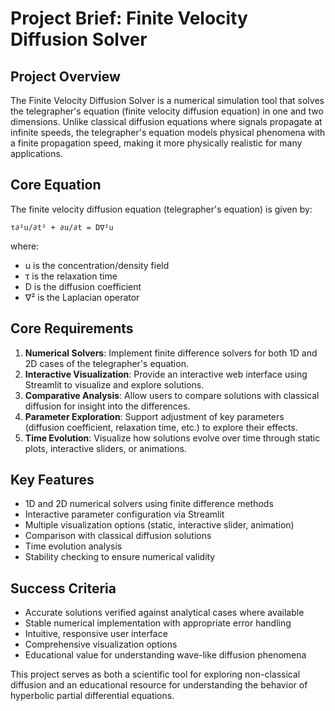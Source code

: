 # Project Brief: Finite Velocity Diffusion Solver

## Project Overview

The Finite Velocity Diffusion Solver is a numerical simulation tool that solves the telegrapher's equation (finite velocity diffusion equation) in one and two dimensions. Unlike classical diffusion equations where signals propagate at infinite speeds, the telegrapher's equation models physical phenomena with a finite propagation speed, making it more physically realistic for many applications.

## Core Equation

The finite velocity diffusion equation (telegrapher's equation) is given by:

```
τ∂²u/∂t² + ∂u/∂t = D∇²u
```

where:
- u is the concentration/density field
- τ is the relaxation time
- D is the diffusion coefficient
- ∇² is the Laplacian operator

## Core Requirements

1. **Numerical Solvers**: Implement finite difference solvers for both 1D and 2D cases of the telegrapher's equation.
2. **Interactive Visualization**: Provide an interactive web interface using Streamlit to visualize and explore solutions.
3. **Comparative Analysis**: Allow users to compare solutions with classical diffusion for insight into the differences.
4. **Parameter Exploration**: Support adjustment of key parameters (diffusion coefficient, relaxation time, etc.) to explore their effects.
5. **Time Evolution**: Visualize how solutions evolve over time through static plots, interactive sliders, or animations.

## Key Features

- 1D and 2D numerical solvers using finite difference methods
- Interactive parameter configuration via Streamlit
- Multiple visualization options (static, interactive slider, animation)
- Comparison with classical diffusion solutions
- Time evolution analysis
- Stability checking to ensure numerical validity

## Success Criteria

- Accurate solutions verified against analytical cases where available
- Stable numerical implementation with appropriate error handling
- Intuitive, responsive user interface
- Comprehensive visualization options
- Educational value for understanding wave-like diffusion phenomena

This project serves as both a scientific tool for exploring non-classical diffusion and an educational resource for understanding the behavior of hyperbolic partial differential equations.
